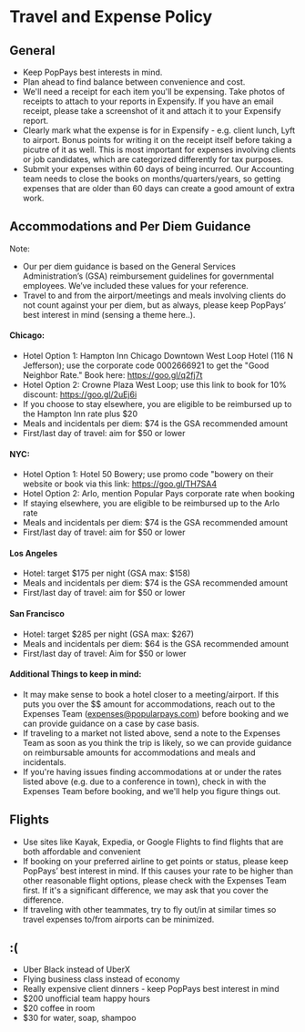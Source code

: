 # Travel and Expense Policy

## General
* Keep PopPays best interests in mind.
* Plan ahead to find balance between convenience and cost. 
* We'll need a receipt for each item you'll be expensing. Take photos of receipts to attach to your reports in Expensify. If you have an email receipt, please take a screenshot of it and attach it to your Expensify report.
* Clearly mark what the expense is for in Expensify - e.g. client lunch, Lyft to airport. Bonus points for writing it on the receipt itself before taking a picutre of it as well. This is most important for expenses involving clients or job candidates, which are categorized differently for tax purposes.
* Submit your expenses within 60 days of being incurred. Our Accounting team needs to close the books on months/quarters/years, so getting expenses that are older than 60 days can create a good amount of extra work.

## Accommodations and Per Diem Guidance
Note:
* Our per diem guidance is based on the General Services Administration’s (GSA) reimbursement guidelines for governmental employees. We’ve included these values for your reference.
* Travel to and from the airport/meetings and meals involving clients do not count against your per diem, but as always, please keep PopPays’ best interest in mind (sensing a theme here..).
 
#### Chicago:
* Hotel Option 1: Hampton Inn Chicago Downtown West Loop Hotel (116 N Jefferson); use the corporate code 0002666921 to get the "Good Neighbor Rate." Book here: https://goo.gl/q2fj7t
* Hotel Option 2: Crowne Plaza West Loop; use this link to book for 10% discount: https://goo.gl/2uEj6i
* If you choose to stay elsewhere, you are eligible to be reimbursed up to the Hampton Inn rate plus $20
* Meals and incidentals per diem: $74 is the GSA recommended amount
* First/last day of travel: aim for $50 or lower
 
#### NYC:
* Hotel Option 1: Hotel 50 Bowery; use promo code "bowery on their website or book via this link: https://goo.gl/TH7SA4
* Hotel Option 2: Arlo, mention Popular Pays corporate rate when booking
* If staying elsewhere, you are eligible to be reimbursed up to the Arlo rate
* Meals and incidentals per diem: $74 is the GSA recommended amount
* First/last day of travel: aim for $50 or lower
 
#### Los Angeles
* Hotel: target $175 per night (GSA max: $158)
* Meals and incidentals per diem: $74 is the GSA recommended amount
* First/last day of travel: aim for $50 or lower
 
#### San Francisco
* Hotel: target $285 per night (GSA max: $267)
* Meals and incidentals per diem: $64 is the GSA recommended amount
* First/last day of travel: Aim for $50 or lower

#### Additional Things to keep in mind:
* It may make sense to book a hotel closer to a meeting/airport. If this puts you over the $$ amount for accommodations, reach out to the Expenses Team (expenses@popularpays.com) before booking and we can provide guidance on a case by case basis.
* If traveling to a market not listed above, send a note to the Expenses Team as soon as you think the trip is likely, so we can provide guidance on reimbursable amounts for accommodations and meals and incidentals.
* If you're having issues finding accommodations at or under the rates listed above (e.g. due to a conference in town), check in with the Expenses Team before booking, and we'll help you figure things out.

## Flights
* Use sites like Kayak, Expedia, or Google Flights to find flights that are both affordable and convenient
* If booking on your preferred airline to get points or status, please keep PopPays’ best interest in mind. If this causes your rate to be higher than other reasonable flight options, please check with the Expenses Team first. If it's a significant difference, we may ask that you cover the difference.
* If traveling with other teammates, try to fly out/in at similar times so travel expenses to/from airports can be minimized.
 
## :(
* Uber Black instead of UberX
* Flying business class instead of economy
* Really expensive client dinners - keep PopPays best interest in mind
* $200 unofficial team happy hours
* $20 coffee in room
* $30 for water, soap, shampoo
 
